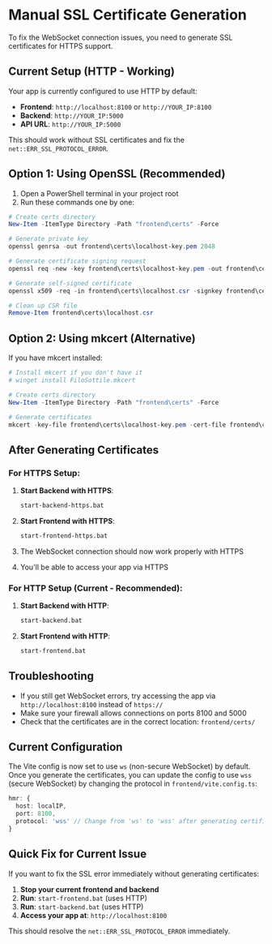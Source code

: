 # Manual SSL Certificate Generation

To fix the WebSocket connection issues, you need to generate SSL certificates for HTTPS support.

## Current Setup (HTTP - Working)

Your app is currently configured to use HTTP by default:
- **Frontend**: `http://localhost:8100` or `http://YOUR_IP:8100`
- **Backend**: `http://YOUR_IP:5000`
- **API URL**: `http://YOUR_IP:5000`

This should work without SSL certificates and fix the `net::ERR_SSL_PROTOCOL_ERROR`.

## Option 1: Using OpenSSL (Recommended)

1. Open a PowerShell terminal in your project root
2. Run these commands one by one:

```powershell
# Create certs directory
New-Item -ItemType Directory -Path "frontend\certs" -Force

# Generate private key
openssl genrsa -out frontend\certs\localhost-key.pem 2048

# Generate certificate signing request
openssl req -new -key frontend\certs\localhost-key.pem -out frontend\certs\localhost.csr -subj "/C=US/ST=State/L=City/O=Organization/CN=localhost"

# Generate self-signed certificate
openssl x509 -req -in frontend\certs\localhost.csr -signkey frontend\certs\localhost-key.pem -out frontend\certs\localhost.pem -days 365

# Clean up CSR file
Remove-Item frontend\certs\localhost.csr
```

## Option 2: Using mkcert (Alternative)

If you have mkcert installed:

```powershell
# Install mkcert if you don't have it
# winget install FiloSottile.mkcert

# Create certs directory
New-Item -ItemType Directory -Path "frontend\certs" -Force

# Generate certificates
mkcert -key-file frontend\certs\localhost-key.pem -cert-file frontend\certs\localhost.pem localhost 127.0.0.1 ::1
```

## After Generating Certificates

### For HTTPS Setup:

1. **Start Backend with HTTPS**:
   ```bash
   start-backend-https.bat
   ```

2. **Start Frontend with HTTPS**:
   ```bash
   start-frontend-https.bat
   ```

3. The WebSocket connection should now work properly with HTTPS
4. You'll be able to access your app via HTTPS

### For HTTP Setup (Current - Recommended):

1. **Start Backend with HTTP**:
   ```bash
   start-backend.bat
   ```

2. **Start Frontend with HTTP**:
   ```bash
   start-frontend.bat
   ```

## Troubleshooting

- If you still get WebSocket errors, try accessing the app via `http://localhost:8100` instead of `https://`
- Make sure your firewall allows connections on ports 8100 and 5000
- Check that the certificates are in the correct location: `frontend/certs/`

## Current Configuration

The Vite config is now set to use `ws` (non-secure WebSocket) by default. Once you generate the certificates, you can update the config to use `wss` (secure WebSocket) by changing the protocol in `frontend/vite.config.ts`:

```typescript
hmr: {
  host: localIP,
  port: 8100,
  protocol: 'wss' // Change from 'ws' to 'wss' after generating certificates
}
```

## Quick Fix for Current Issue

If you want to fix the SSL error immediately without generating certificates:

1. **Stop your current frontend and backend**
2. **Run**: `start-frontend.bat` (uses HTTP)
3. **Run**: `start-backend.bat` (uses HTTP)
4. **Access your app at**: `http://localhost:8100`

This should resolve the `net::ERR_SSL_PROTOCOL_ERROR` immediately. 